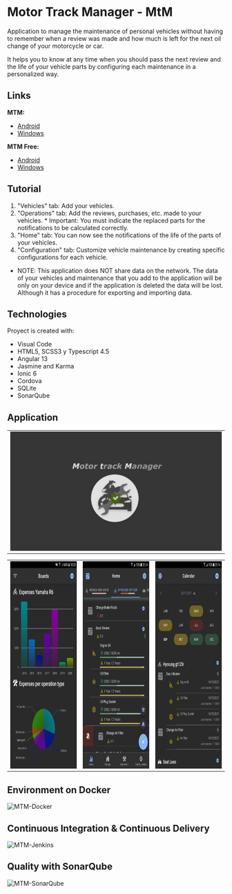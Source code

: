 # Motor Track Manager - MtM
Application to manage the maintenance of personal vehicles without having to remember when a review was made and how much is left for the next oil change of your motorcycle or car.

It helps you to know at any time when you should pass the next review and the life of your vehicle parts by configuring each maintenance in a personalized way.

## Links

**MTM:**
* [Android](https://play.google.com/store/apps/details?id=mtm.ionic.dey125r&hl=en_419)
* [Windows](https://www.microsoft.com/en-us/p/motor-track-manager/9nzcmw19fh21?activetab=pivot:overviewtab)

**MTM Free:**
* [Android](https://play.google.com/store/apps/details?id=mtm.free.ionic.dey125r&hl=en_419)
* [Windows](https://www.microsoft.com/en-us/p/motor-track-manager-free/9pcbjjbqkj59?activetab=pivot:overviewtab)

## Tutorial
   1. "Vehicles" tab: Add your vehicles.
   2. "Operations" tab: Add the reviews, purchases, etc. made to your vehicles.
                  * Important: You must indicate the replaced parts for the notifications to be 
                                         calculated correctly.
   3. "Home" tab: You can now see the notifications of the life of the parts of your vehicles.
   4. "Configuration" tab: Customize vehicle maintenance by creating specific configurations for each vehicle.

* NOTE: This application does NOT share data on the network. The data of your vehicles and maintenance that you add to the application will be only on your device and if the application is deleted the data will be lost. Although it has a procedure for exporting and importing data.

## Technologies
Proyect is created with:
* Visual Code
* HTML5, SCSS3 y Typescript 4.5
* Angular 13
* Jasmine and Karma
* Ionic 6
* Cordova
* SQLite
* SonarQube

## Application

<table>
  <tr>
    <td><img src="./app/images-readme/PantallaInicio.png"></td>
  </tr>
 </table>

<table>
  <!-- <tr>
    <td>Board</td>
    <td>Home</td>
    <td>Calendar</td>
  </tr> -->
  <tr>
    <td><img src="./app/images-readme/Capture1.png" width=270 height=480></td>
    <td><img src="./app/images-readme/Capture2.png" width=270 height=480></td>
    <td><img src="./app/images-readme/Capture3.png" width=270 height=480></td>
  </tr>
 </table>

## Environment on Docker

![MTM-Docker](./app/images_readme/Capture4.png)

## Continuous Integration & Continuous Delivery

![MTM-Jenkins](./app/images_readme/Capture5.png)

## Quality with SonarQube

![MTM-SonarQube](./app/images_readme/Capture6.png)
